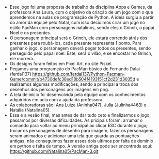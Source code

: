 * Esse jogo foi uma proposta de trabalho da disciplina Apps e Games, da professora Ana Laura, com o objetivo da criação de um jogo com o que aprendemos na aulas de programação de Python. A ideia surgiu a partir do amor da equipe pelo Natal, com isso decidimos criar um jogo no estilo PacMan com personagens natalinos, sendo eles o Grinch, o papai Noel e os presentes.
* O personagem principal será o Grinch, ele estará correndo atrás dos presentes para roubá-los, cada presente representa 1 ponto. Para ganhar o jogo, o personagem deverá pegar todos os presentes, sendo perseguido pelo papai noel. Este, será o vilão, e se encostar no Grinch, ele morrerá.
* Os designs foram feitos em Pixel Art, no site Piskel.
* Pegamos uma programção do PacMan básico do Fernando Dalai (ferdal137) https://github.com/ferdal137/Python-Pacman-Game/commit/b4730defc38ed18b504f4193151cf2d231d3035d e realizamos algumas modificações, sendo a principal a troca dos desenhos dos personagens por imagens em png.
* A tela de início foi desenvolvida pela equipe com os conhecimentos adquiridos em aula com a ajuda da professora.
* As colaboradoras são: Ana Luiza (Aninha047), Julia (Julinha4463) e Natália (Natalina05).
* Essa é a vesão final, mas antes de dar tudo ceto e finalizarmos o jogo, passamos por diversas dificuldades. As pricipais foram: arrumar o comando para voltar ao menu principal ao clicar ESC durante o jogo; trocar os personagens de desenho para imagem; fazer os personagens seram animados e adicionar uma tela que guarda as pontuações antigas, não conseguimos fazer esses dois ultimos por falta de domínio em python e falta de tempo. A versão antiga pode ser encontrada aqui: https://github.com/Natalina05/PacMan-3.git    
